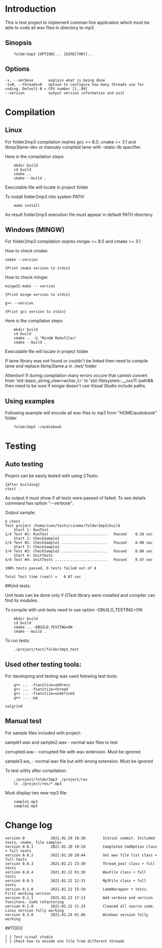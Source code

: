 # Introduction

This is test project to implement comman line application which must be able to code all wav files in directory to mp3.

## Sinopsis
```
    folder2mp3 [OPTION]... [DIRECTORY]...
```

## Options
    -v, --verbose       explain what is being done
    -t=N, --threads=N   option to configure how many threads use for coding. Default N = CPU number [1..99]
    --version           output version information and exit

# Compilation

## Linux

For folder2mp3 compilation reqires gcc >= 8.0, cmake >= 3.1 and libmp3lame-dev or manualy compiled lame with -static-lib specifier.

Here is the compilation steps:
```
    mkdir build
    cd build
    cmake ..
    cmake --build .
```

Executable file will locate in project folder

To install folder2mp3 into system PATH:

```
    make install
```
As result folder2mp3 execution file must appear in default PATH directory.

## Windows (MINGW)

For folder2mp3 compilation reqires mingw >= 8.0 and cmake >= 3.1

How to check cmake:
```
cmake --version

{Print cmake version to stdin}
```

How to check mingw:
```
mingw32-make -- version

{Print mingw version to stdin}

g++ --version

{Print gcc version to stdin}
```

Here is the compilaton steps:
```
    mkdir build
    cd build
    cmake .. -G "MinGW Makefiles"
    cmake --build .
```
Executable file will locate in project folder

If lame library was not found or couldn't be linked then need to compile lame and replace libmp3lame.a in ./ext/ folder

Attention!
If during compilation many errors occure that cannot convert from 'std::basic_string_view<wchar_t>' to 'std::filesystem::__cxx11::path&& then need to be sure if mingw doesn't use Visual Studio include paths.


## Using examples

Following example will encode all wav files to mp3 from "HOME/audiobook" folder
```
    folder2mp3 ~/audiobook
```

# Testing 

## Auto testing
Project can be easily tested with using CTests:
```
{After building}
ctest .
```
As output it must show if all tests were passed of failed. To see details command has option "--verbose".

Output sample:
```
$ ctest .
Test project /home/ivan/tests/cinemo/folder2mp3/build
    Start 1: RunTest
1/4 Test #1: RunTest ..........................   Passed    0.39 sec
    Start 2: CheckSample1
2/4 Test #2: CheckSample1 .....................   Passed    0.00 sec
    Start 3: CheckSample2
3/4 Test #3: CheckSample2 .....................   Passed    0.00 sec
    Start 4: UnitTests
4/4 Test #4: UnitTests ........................   Passed    0.47 sec

100% tests passed, 0 tests failed out of 4

Total Test time (real) =   0.87 sec
```
##Unit tests:

Unit tests can be done only if GTest library were installed and compiler can find its modules.

To compile with unit tests need to use option -DBUILD_TESTING=ON
```
    mkdir build
    cd build
    cmake .. -DBUILD_TESTING=ON
    cmake --build .
```
To run tests:
```
    ./project/test/folder2mp3_test
```

## Used other testing tools:
For developing and testing was used folowing test tools:
```
    g++ ... -fsanitize=address
    g++ ... -fsanitize=thread
    g++ ... -fsanitize=undefined
    g++ ... -pg
```
    valgrind

## Manual test

For sample files included with project:

sample1.wav and sample2.wav	-	normal wav files to test

corrupted.wav			-	corrupted file with wav extension. Must be ignored

sample3.wa_			-	normal wav file but with wrong extension. Must be ignored

To test utility after compilation:

```
    ./project/folder2mp3 ./project/res
    ls ./project/res/*.mp3
```
Must display two new mp3 file:
```
    sample1.mp3
    sample2.mp3
```

# Change log
```
version 0            2021.02.20 16:30        Initial commit. Included tests, cmake, file samples 
version 0.0.1        2021.02.20 19:10        Completed CmdOption class + full tests
version 0.0.2        2021.02.20 20:44        Get wav file list class + full tests
version 0.0.3        2021.02.21 23:30        Thread_pool class + full tests
version 0.0.4        2021.02.22 01:30        WavFile class + full tests
version 0.0.5        2021.02.22 12:31        Mp3File class + full tests
version 0.1.0        2021.02.22 15:10        LameWarapper + tests. First working version
version 0.1.1        2021.02.22 17:13        Add verbose and version funcitons. Code refactoring
version 0.2.0        2021.02.22 21.33        Cleaned all source code. Linux version fully working
version 0.3.0        2021.02.24 01.06        Windows version fully working
```

##TODO

```
[ ] Test visual studio
[ ] Check how to encode one file from different threads
```
